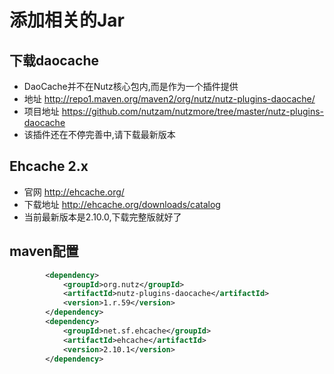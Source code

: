 # 添加相关的Jar


下载daocache
----------------------------

* DaoCache并不在Nutz核心包内,而是作为一个插件提供
* 地址 http://repo1.maven.org/maven2/org/nutz/nutz-plugins-daocache/
* 项目地址 https://github.com/nutzam/nutzmore/tree/master/nutz-plugins-daocache
* 该插件还在不停完善中,请下载最新版本

Ehcache 2.x
----------------------------

* 官网 http://ehcache.org/
* 下载地址 http://ehcache.org/downloads/catalog
* 当前最新版本是2.10.0,下载完整版就好了

maven配置
----------------------------

```xml
		<dependency>
			<groupId>org.nutz</groupId>
			<artifactId>nutz-plugins-daocache</artifactId>
			<version>1.r.59</version>
		</dependency>
		<dependency>
			<groupId>net.sf.ehcache</groupId>
			<artifactId>ehcache</artifactId>
			<version>2.10.1</version>
		</dependency>
```
